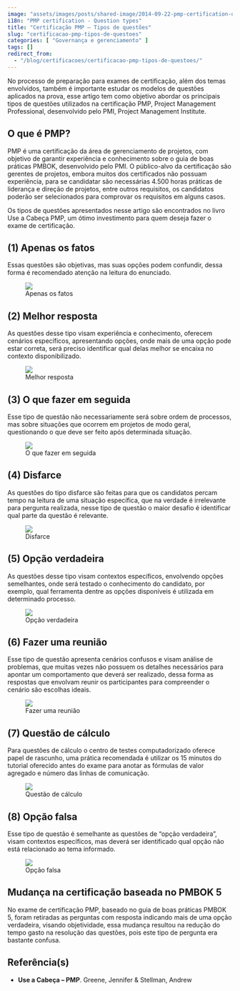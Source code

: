 ```yaml
---
image: "assets/images/posts/shared-image/2014-09-22-pmp-certification-question-types.jpg"
i18n: "PMP certification - Question types"
title: "Certificação PMP – Tipos de questões"
slug: "certificacao-pmp-tipos-de-questoes"
categories: [ "Governança e gerenciamento" ]
tags: []
redirect_from:
  - "/blog/certificacoes/certificacao-pmp-tipos-de-questoes/"
---
```

No processo de preparação para exames de certificação, além dos temas envolvidos, também é importante estudar os modelos de questões aplicados na prova, esse artigo tem como objetivo abordar os principais tipos de questões utilizados na certificação PMP, Project Management Professional, desenvolvido pelo PMI, Project Management Institute.

## O que é PMP?

PMP é uma certificação da área de gerenciamento de projetos, com objetivo de garantir experiência e conhecimento sobre o guia de boas práticas PMBOK, desenvolvido pelo PMI. O público-alvo da certificação são gerentes de projetos, embora muitos dos certificados não possuam experiência, para se candidatar são necessárias 4.500 horas práticas de liderança e direção de projetos, entre outros requisitos, os candidatos poderão ser selecionados para comprovar os requisitos em alguns casos.

Os tipos de questões apresentados nesse artigo são encontrados no livro Use a Cabeça PMP, um ótimo investimento para quem deseja fazer o exame de certificação.

## (1) Apenas os fatos

Essas questões são objetivas, mas suas opções podem confundir, dessa forma é recomendado atenção na leitura do enunciado.

<figure class="figure mx-auto d-block">
  <img src="{{ '/assets/images/posts/general/2014-09-22-pmp-certification-question-type-1.jpg' | prepend: site.baseurl }}" class="figure-img mx-auto d-block">
  <figcaption class="figure-caption text-center">Apenas os fatos</figcaption>
</figure>

## (2) Melhor resposta

As questões desse tipo visam experiência e conhecimento, oferecem cenários específicos, apresentando opções, onde mais de uma opção pode estar correta, será preciso identificar qual delas melhor se encaixa no contexto disponibilizado.

<figure class="figure mx-auto d-block">
  <img src="{{ '/assets/images/posts/general/2014-09-22-pmp-certification-question-type-2.jpg' | prepend: site.baseurl }}" class="figure-img mx-auto d-block">
  <figcaption class="figure-caption text-center">Melhor resposta</figcaption>
</figure>

## (3) O que fazer em seguida

Esse tipo de questão não necessariamente será sobre ordem de processos, mas sobre situações que ocorrem em projetos de modo geral, questionando o que deve ser feito após determinada situação.

<figure class="figure mx-auto d-block">
  <img src="{{ '/assets/images/posts/general/2014-09-22-pmp-certification-question-type-3.jpg' | prepend: site.baseurl }}" class="figure-img mx-auto d-block">
  <figcaption class="figure-caption text-center">O que fazer em seguida</figcaption>
</figure>

## (4) Disfarce

As questões do tipo disfarce são feitas para que os candidatos percam tempo na leitura de uma situação específica, que na verdade é irrelevante para pergunta realizada, nesse tipo de questão o maior desafio é identificar qual parte da questão é relevante.

<figure class="figure mx-auto d-block">
  <img src="{{ '/assets/images/posts/general/2014-09-22-pmp-certification-question-type-4.jpg' | prepend: site.baseurl }}" class="figure-img mx-auto d-block">
  <figcaption class="figure-caption text-center">Disfarce</figcaption>
</figure>

## (5) Opção verdadeira

As questões desse tipo visam contextos específicos, envolvendo opções semelhantes, onde será testado o conhecimento do candidato, por exemplo, qual ferramenta dentre as opções disponíveis é utilizada em determinado processo.

<figure class="figure mx-auto d-block">
  <img src="{{ '/assets/images/posts/general/2014-09-22-pmp-certification-question-type-5.jpg' | prepend: site.baseurl }}" class="figure-img mx-auto d-block">
  <figcaption class="figure-caption text-center">Opção verdadeira</figcaption>
</figure>

## (6) Fazer uma reunião

Esse tipo de questão apresenta cenários confusos e visam análise de problemas, que muitas vezes não possuem os detalhes necessários para apontar um comportamento que deverá ser realizado, dessa forma as respostas que envolvam reunir os participantes para compreender o cenário são escolhas ideais.

<figure class="figure mx-auto d-block">
  <img src="{{ '/assets/images/posts/general/2014-09-22-pmp-certification-question-type-6.jpg' | prepend: site.baseurl }}" class="figure-img mx-auto d-block">
  <figcaption class="figure-caption text-center">Fazer uma reunião</figcaption>
</figure>

## (7) Questão de cálculo

Para questões de cálculo o centro de testes computadorizado oferece papel de rascunho, uma prática recomendada é utilizar os 15 minutos do tutorial oferecido antes do exame para anotar as fórmulas de valor agregado e número das linhas de comunicação.

<figure class="figure mx-auto d-block">
  <img src="{{ '/assets/images/posts/general/2014-09-22-pmp-certification-question-type-7.jpg' | prepend: site.baseurl }}" class="figure-img mx-auto d-block">
  <figcaption class="figure-caption text-center">Questão de cálculo</figcaption>
</figure>

## (8) Opção falsa

Esse tipo de questão é semelhante as questões de “opção verdadeira”, visam contextos específicos, mas deverá ser identificado qual opção não está relacionado ao tema informado.

<figure class="figure mx-auto d-block">
  <img src="{{ '/assets/images/posts/general/2014-09-22-pmp-certification-question-type-8.jpg' | prepend: site.baseurl }}" class="figure-img mx-auto d-block">
  <figcaption class="figure-caption text-center">Opção falsa</figcaption>
</figure>

## Mudança na certificação baseada no PMBOK 5

No exame de certificação PMP, baseado no guia de boas práticas PMBOK 5, foram retiradas as perguntas com resposta indicando mais de uma opção verdadeira, visando objetividade, essa mudança resultou na redução do tempo gasto na resolução das questões, pois este tipo de pergunta era bastante confusa.

## Referência(s)

- **Use a Cabeça – PMP**. Greene, Jennifer & Stellman, Andrew